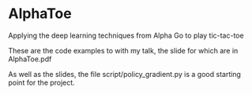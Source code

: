 # AlphaToe
Applying the deep learning techniques from Alpha Go to play tic-tac-toe

These are the code examples to with my talk, the slide for which are in AlphaToe.pdf

As well as the slides, the file script/policy_gradient.py is a good starting point for the project.